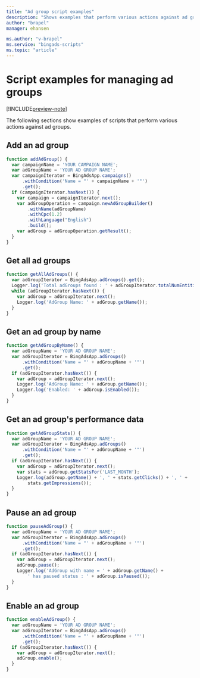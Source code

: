 ```yaml
---
title: "Ad group script examples"
description: "Shows examples that perform various actions against ad groups."
author: "brapel"
manager: ehansen

ms.author: "v-brapel"
ms.service: "bingads-scripts"
ms.topic: "article"
---
```


# Script examples for managing ad groups

[!INCLUDE[preview-note](../includes/preview-note.md)]

The following sections show examples of scripts that perform various actions against ad groups.


## Add an ad group
```javascript
function addAdGroup() {
  var campaignName = 'YOUR CAMPAIGN NAME';
  var adGroupName = 'YOUR AD GROUP NAME';
  var campaignIterator = BingAdsApp.campaigns()
      .withCondition('Name = "' + campaignName + '"')
      .get();
  if (campaignIterator.hasNext()) {
    var campaign = campaignIterator.next();
    var adGroupOperation = campaign.newAdGroupBuilder()
        .withName(adGroupName)
        .withCpc(1.2)
        .withLanguage("English")
        .build();
    var adGroup = adGroupOperation.getResult();
  }
}
```

## Get all ad groups
```javascript
function getAllAdGroups() {
  var adGroupIterator = BingAdsApp.adGroups().get();
  Logger.log('Total adGroups found : ' + adGroupIterator.totalNumEntities());
  while (adGroupIterator.hasNext()) {
    var adGroup = adGroupIterator.next();
    Logger.log('AdGroup Name: ' + adGroup.getName());
  }
}
```

## Get an ad group by name
```javascript
function getAdGroupByName() {
  var adGroupName = 'YOUR AD GROUP NAME';
  var adGroupIterator = BingAdsApp.adGroups()
      .withCondition('Name = "' + adGroupName + '"')
      .get();
  if (adGroupIterator.hasNext()) {
    var adGroup = adGroupIterator.next();
    Logger.log('AdGroup Name: ' + adGroup.getName());
    Logger.log('Enabled: ' + adGroup.isEnabled());
  }
}
```

## Get an ad group's performance data
```javascript
function getAdGroupStats() {
  var adGroupName = 'YOUR AD GROUP NAME';
  var adGroupIterator = BingAdsApp.adGroups()
      .withCondition('Name = "' + adGroupName + '"')
      .get();
  if (adGroupIterator.hasNext()) {
    var adGroup = adGroupIterator.next();
    var stats = adGroup.getStatsFor('LAST_MONTH');
    Logger.log(adGroup.getName() + ', ' + stats.getClicks() + ', ' +
        stats.getImpressions());
  }
}
```

## Pause an ad group
```javascript
function pauseAdGroup() {
  var adGroupName = 'YOUR AD GROUP NAME';
  var adGroupIterator = BingAdsApp.adGroups()
      .withCondition('Name = "' + adGroupName + '"')
      .get();
  if (adGroupIterator.hasNext()) {
    var adGroup = adGroupIterator.next();
    adGroup.pause();
    Logger.log('AdGroup with name = ' + adGroup.getName() +
        ' has paused status : ' + adGroup.isPaused());
  }
}
```

## Enable an ad group
```javascript
function enableAdGroup() {
  var adGroupName = 'YOUR AD GROUP NAME';
  var adGroupIterator = BingAdsApp.adGroups()
      .withCondition('Name = "' + adGroupName + '"')
      .get();
  if (adGroupIterator.hasNext()) {
    var adGroup = adGroupIterator.next();
    adGroup.enable();
  }
}
```
